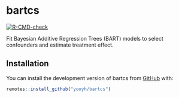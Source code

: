 
# bartcs

<!-- badges: start -->
[![R-CMD-check](https://github.com/yooyh/bartcs/actions/workflows/R-CMD-check.yaml/badge.svg)](https://github.com/yooyh/bartcs/actions/workflows/R-CMD-check.yaml)
<!-- badges: end -->

Fit Bayesian Additive Regression Trees (BART) models to select confounders and estimate treatment effect.

## Installation

You can install the development version of bartcs from
[GitHub](https://github.com/) with:

``` r
remotes::install_github("yooyh/bartcs")
```
